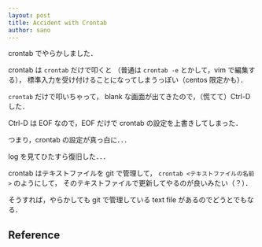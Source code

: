 ```yaml
---
layout: post
title: Accident with Crontab
author: sano
---
```


crontab でやらかしました．

crontab は
`crontab`
だけで叩くと
（普通は `crontab -e` とかして，vim で編集する），
標準入力を受け付けることになってしまうっぽい（centos 限定かも）．

`crontab` だけで叩いちゃって，
blank な画面が出てきたので，（慌てて）Ctrl-D した．

Ctrl-D は EOF なので，EOF だけで crontab の設定を上書きしてしまった．

つまり，crontab の設定が真っ白に．．．

log を見てひたすら復旧した．．．

crontab はテキストファイルを git で管理して，
`crontab <テキストファイルの名前>` のようにして，
そのテキストファイルで更新してやるのが良いみたい（？）．

そうすれば，やらかしても git で管理している text file があるのでどうとでもなる．

## Reference

